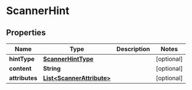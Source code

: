 
# ScannerHint

## Properties
Name | Type | Description | Notes
------------ | ------------- | ------------- | -------------
**hintType** | [**ScannerHintType**](ScannerHintType.md) |  |  [optional]
**content** | **String** |  |  [optional]
**attributes** | [**List&lt;ScannerAttribute&gt;**](ScannerAttribute.md) |  |  [optional]



